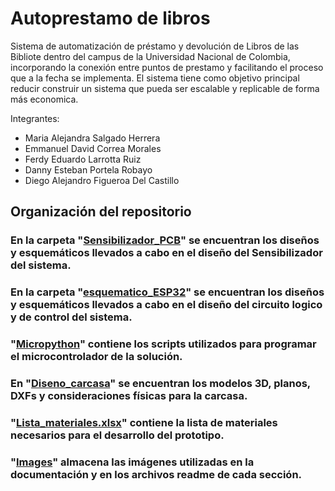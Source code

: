 # Autoprestamo de libros

Sistema de automatización de préstamo y devolución de Libros de las Bibliote dentro del campus de la Universidad Nacional de Colombia, incorporando la conexión entre puntos de prestamo y facilitando el proceso que a la fecha se implementa. El sistema tiene como objetivo principal reducir construir un sistema que pueda ser escalable y replicable de forma más economica.

Integrantes: 
* Maria Alejandra Salgado Herrera
* Emmanuel David Correa Morales
* Ferdy Eduardo Larrotta Ruiz
* Danny Esteban Portela Robayo
* Diego Alejandro Figueroa Del Castillo


## Organización del repositorio

### En la carpeta "[Sensibilizador_PCB](https://github.com/dfigueroa11/bibliotecas_autoprestamo_UNAL/tree/main/Sensibilizador_PCB)" se encuentran los diseños y esquemáticos llevados a cabo en el diseño del Sensibilizador del sistema.
### En la carpeta "[esquematico_ESP32](https://github.com/dfigueroa11/bibliotecas_autoprestamo_UNAL/tree/main/esquematico_ESP32)" se encuentran los diseños y esquemáticos llevados a cabo en el diseño del circuito logico y de control del sistema.
### "[Micropython](https://github.com/felipeg86/Easyrun/tree/main/Micropython)" contiene los scripts utilizados para programar el microcontrolador de la solución.
### En "[Diseno_carcasa](https://github.com/dfigueroa11/bibliotecas_autoprestamo_UNAL/tree/main/Diseno_carcasa)" se encuentran los modelos 3D, planos, DXFs y consideraciones físicas para la carcasa. 
### "[Lista_materiales.xlsx](https://github.com/dfigueroa11/bibliotecas_autoprestamo_UNAL/blob/main/Lista_materiales.xlsx)" contiene la lista de materiales necesarios para el desarrollo del prototipo. 
### "[Images](https://github.com/dfigueroa11/bibliotecas_autoprestamo_UNAL/tree/main/Images)" almacena las imágenes utilizadas en la documentación y en los archivos readme de cada sección.



